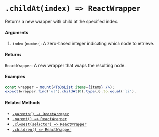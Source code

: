# `.childAt(index) => ReactWrapper`

Returns a new wrapper with child at the specified index.

#### Arguments

1. `index` (`number`): A zero-based integer indicating which node to retrieve.


#### Returns

`ReactWrapper`: A new wrapper that wraps the resulting node.



#### Examples

```jsx
const wrapper = mount(<ToDoList items={items} />);
expect(wrapper.find('ul').childAt(0).type()).to.equal('li');
```

#### Related Methods

- [`.parents() => ReactWrapper`](parents.md)
- [`.parent() => ReactWrapper`](parent.md)
- [`.closest(selector) => ReactWrapper`](closest.md)
- [`.children() => ReactWrapper`](children.md)
